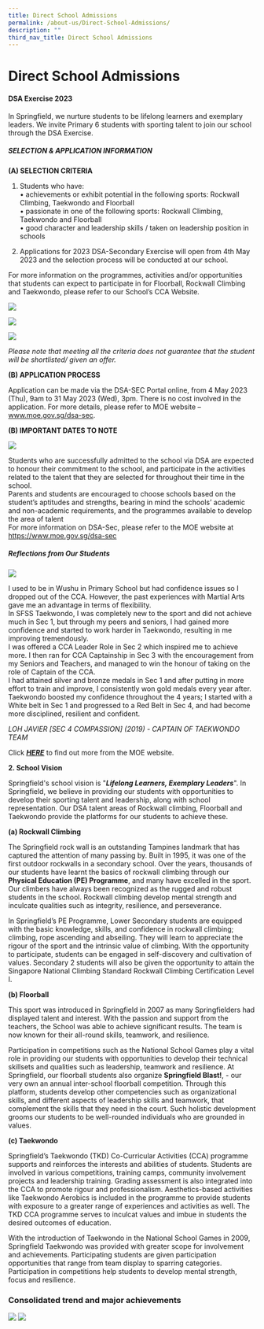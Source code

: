 ```yaml
---
title: Direct School Admissions
permalink: /about-us/Direct-School-Admissions/
description: ""
third_nav_title: Direct School Admissions
---
```

# **Direct School Admissions**
  

#### **DSA Exercise 2023**

In Springfield, we nurture students to be lifelong learners and exemplary leaders. We invite Primary 6 students with sporting talent to join our school through the DSA Exercise.

##### **SELECTION &amp; APPLICATION INFORMATION**

**(A) SELECTION CRITERIA**

1. Students who have:
<br>•	achievements or exhibit potential in the following sports: Rockwall Climbing, Taekwondo and Floorball 
<br>•	passionate in one of the following sports: Rockwall Climbing, Taekwondo and Floorball
<br>•	good character and leadership skills / taken on leadership position in schools

2. Applications for 2023 DSA-Secondary Exercise will open from 4th May 2023 and the selection process will be conducted at our school.

For more information on the programmes, activities and/or opportunities that students can expect to participate in for Floorball, Rockwall Climbing and Taekwondo, please refer to our School’s CCA Website.

![](/images/dsaselection1.PNG)

![](/images/dsaselection2.PNG)

![](/images/dsaselection3.PNG)

_Please note that meeting all the criteria does not guarantee that the student will be shortlisted/ given an offer._



**(B) APPLICATION PROCESS**

Application can be made via the DSA-SEC Portal online, from 4 May 2023 (Thu), 9am to 31 May 2023 (Wed), 3pm. There is no cost involved in the application. For more details, please refer to MOE website – www.moe.gov.sg/dsa-sec. 


**(B) IMPORTANT DATES TO NOTE**


![](/images/dsaselection4.PNG)


Students who are successfully admitted to the school via DSA are expected to honour their commitment to the school, and participate in the activities related to the talent that they are selected for throughout their time in the school.
<br>Parents and students are encouraged to choose schools based on the student’s aptitudes and strengths, bearing in mind the schools’ academic and non-academic requirements, and the programmes available to develop the area of talent
<br>For more information on DSA-Sec, please refer to the MOE website at https://www.moe.gov.sg/dsa-sec


##### **Reflections from Our Students**
![](/images/javier.jpg)

I used to be in Wushu in Primary School but had confidence issues so I dropped out of the CCA. However, the past experiences with Martial Arts gave me an advantage in terms of flexibility.
<br>In SFSS Taekwondo, I was completely new to the sport and did not achieve much in Sec 1, but through my peers and seniors, I had gained more confidence and started to work harder in Taekwondo, resulting in me improving tremendously.
<br>I was offered a CCA Leader Role in Sec 2 which inspired me to achieve more. I then ran for CCA Captainship in Sec 3 with the encouragement from my Seniors and Teachers, and managed to win the honour of taking on the role of Captain of the CCA.
<br>I had attained silver and bronze medals in Sec 1 and after putting in more effort to train and improve, I consistently won gold medals every year after.
<br>Taekwondo boosted my confidence throughout the 4 years; I started with a White belt in Sec 1 and progressed to a Red Belt in Sec 4, and had become more disciplined, resilient and confident.

_LOH JAVIER [SEC 4 COMPASSION] (2019) - CAPTAIN OF TAEKWONDO TEAM_




















Click&nbsp;**_[HERE](https://www.moe.gov.sg/secondary/dsa)_**&nbsp;to find out more from the MOE website.  

 
**2\. School Vision**

Springfield's school vision is "**_Lifelong Learners, Exemplary Leaders_**". In Springfield, we believe in providing our students with opportunities to develop their sporting talent and leadership, along with school representation. Our DSA talent areas of Rockwall climbing, Floorball and Taekwondo provide the platforms for our students to achieve these.

**(a)&nbsp;Rockwall Climbing**  

The Springfield rock wall is an outstanding Tampines landmark that has captured the attention of many passing by. Built in 1995, it was one of the first outdoor rockwalls in a secondary school. Over the years, thousands of our students have learnt the basics of rockwall climbing through our **Physical Education (PE) Programme**, and many have excelled in the sport. Our climbers have always been recognized as the rugged and robust students in the school. Rockwall climbing develop mental strength and inculcate qualities such as integrity, resilience, and perseverance. 

  

In Springfield’s PE Programme, Lower Secondary students are equipped with the basic knowledge, skills, and confidence in rockwall climbing; climbing, rope ascending and abseiling. They will learn to appreciate the rigour of the sport and the intrinsic value of climbing. With the opportunity to participate, students can be engaged in self-discovery and cultivation of values. Secondary 2 students will also be given the opportunity to attain the Singapore National Climbing Standard Rockwall Climbing Certification Level I.

  

**(b) Floorball**

  

This sport was introduced in Springfield in 2007 as many Springfielders had displayed talent and interest. With the passion and support from the teachers, the School was able to achieve significant results. The team is now known for their all-round skills, teamwork, and resilience. 

Participation in competitions such as the National School Games play a vital role in providing our students with opportunities to develop their technical skillsets and qualities such as leadership, teamwork and resilience. At Springfield, our floorball students also organize **Springfield Blast!**, - our very own an annual inter-school floorball competition. Through this platform, students develop other competencies such as organizational skills, and different aspects of leadership skills and teamwork, that complement the skills that they need in the court. Such holistic development grooms our students to be well-rounded individuals who are grounded in values. 

**(c) Taekwondo**

Springfield’s Taekwondo (TKD) Co-Curricular Activities (CCA) programme supports and reinforces the interests and abilities of students. Students are involved in various competitions, training camps, community involvement projects and leadership training. Grading assessment is also integrated into the CCA to promote rigour and professionalism. Aesthetics-based activities like Taekwondo Aerobics is included in the programme to provide students with exposure to a greater range of experiences and activities as well. The TKD CCA programme serves to inculcat values and imbue in students the desired outcomes of education.

With the introduction of Taekwondo in the National School Games in 2009, Springfield Taekwondo was provided with greater scope for involvement and achievements. Participating students are given participation opportunities that range from team display to sparring categories. Participation in competitions help students to develop mental strength, focus and resilience. 


### Consolidated trend and major achievements

![](/images/dsa_table_1.PNG)
![](/images/dsa_table_2.PNG)